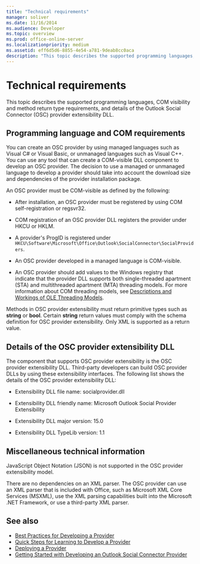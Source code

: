 ```yaml
---
title: "Technical requirements"
manager: soliver
ms.date: 11/16/2014
ms.audience: Developer
ms.topic: overview
ms.prod: office-online-server
ms.localizationpriority: medium
ms.assetid: eff6d5d6-8855-4e54-a781-9deab8cc0aca
description: "This topic describes the supported programming languages, COM visibility and method return type requirements, and details of the Outlook Social Connector (OSC) provider extensibility DLL."
---
```


# Technical requirements

This topic describes the supported programming languages, COM visibility and method return type requirements, and details of the Outlook Social Connector (OSC) provider extensibility DLL.
  
## Programming language and COM requirements

You can create an OSC provider by using managed languages such as Visual C# or Visual Basic, or unmanaged languages such as Visual C++. You can use any tool that can create a COM-visible DLL component to develop an OSC provider. The decision to use a managed or unmanaged language to develop a provider should take into account the download size and dependencies of the provider installation package.
  
An OSC provider must be COM-visible as defined by the following:
  
- After installation, an OSC provider must be registered by using COM self-registration or regsvr32.

- COM registration of an OSC provider DLL registers the provider under HKCU or HKLM.

- A provider's ProgID is registered under `HKCU\Software\Microsoft\Office\Outlook\SocialConnector\SocialProviders`.

- An OSC provider developed in a managed language is COM-visible.

- An OSC provider should add values to the Windows registry that indicate that the provider DLL supports both single-threaded apartment (STA) and multithreaded apartment (MTA) threading models. For more information about COM threading models, see [Descriptions and Workings of OLE Threading Models](https://support.microsoft.com/kb/150777).

Methods in OSC provider extensibility must return primitive types such as **string** or **bool**. Certain **string** return values must comply with the schema definition for OSC provider extensibility. Only XML is supported as a return value.
  
## Details of the OSC provider extensibility DLL

The component that supports OSC provider extensibility is the OSC provider extensibility DLL. Third-party developers can build OSC provider DLLs by using these extensibility interfaces. The following list shows the details of the OSC provider extensibility DLL:
  
- Extensibility DLL file name: socialprovider.dll

- Extensibility DLL friendly name: Microsoft Outlook Social Provider Extensibility

- Extensibility DLL major version: 15.0

- Extensibility DLL TypeLib version: 1.1

## Miscellaneous technical information

JavaScript Object Notation (JSON) is not supported in the OSC provider extensibility model.
  
There are no dependencies on an XML parser. The OSC provider can use an XML parser that is included with Office, such as Microsoft XML Core Services (MSXML), use the XML parsing capabilities built into the Microsoft .NET Framework, or use a third-party XML parser.
  
## See also

- [Best Practices for Developing a Provider](best-practices-for-developing-a-provider.md)  
- [Quick Steps for Learning to Develop a Provider](quick-steps-for-learning-to-develop-a-provider.md)
- [Deploying a Provider](deploying-a-provider.md)  
- [Getting Started with Developing an Outlook Social Connector Provider](getting-started-with-developing-an-outlook-social-connector-provider.md)
